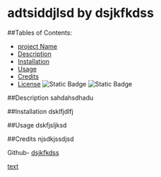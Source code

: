 # adtsiddjlsd by dsjkfkdss

  ##Tables of Contents:
* [project Name](##project_name)
* [Description](##description)
* [Installation](##installation)
* [Usage](##usage)
* [Credits](##credits)
* [License](##license)
![Static Badge](https://img.shields.io/badge/license-MIT-blue)
![Static Badge](https://img.shields.io/badge/license-MIT-blue)

##Description
sahdahsdhadu

##Installation
dsklfjdlfj

##Usage
dskfjsljksd

##Credits
njsdkjssdjsd

Github- [dsjkfkdss](https://github.com/dsjkfkdss/)

[text](<week 9 Node.js readme,md generator.webm>)